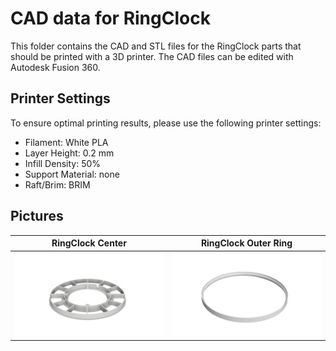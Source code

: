 # CAD data for RingClock

This folder contains the CAD and STL files for the RingClock parts that should be printed with a 3D printer.
The CAD files can be edited with Autodesk Fusion 360.

## Printer Settings

To ensure optimal printing results, please use the following printer settings:

- Filament: White PLA
- Layer Height: 0.2 mm
- Infill Density: 50%
- Support Material: none
- Raft/Brim: BRIM


## Pictures


RingClock Center             |  RingClock Outer Ring
:-------------------------:|:-------------------------:
![](ringclock_center.png) | ![RingClock Outer Ring](ringclock_outer_ring.png)


